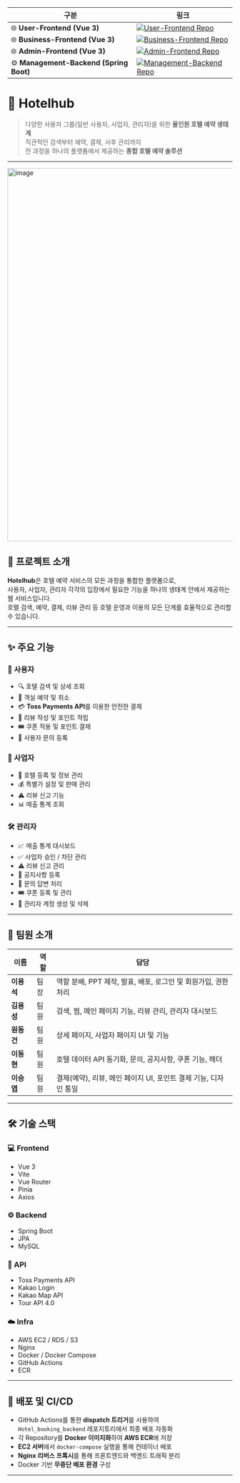 | 구분 | 링크 |
|------|------|
| 🌐 **User-Frontend (Vue 3)** | [![User-Frontend Repo](https://img.shields.io/badge/GitHub-Hotelhub__Frontend-181717?logo=github)](https://github.com/TeamProject-Daewoo/Hotel_booking_frontend) |
| 🌐 **Business-Frontend (Vue 3)** | [![Business-Frontend Repo](https://img.shields.io/badge/GitHub-Hotelhub__Frontend-181717?logo=github)](https://github.com/TeamProject-Daewoo/BUS-Frontend) |
| 🌐 **Admin-Frontend (Vue 3)** | [![Admin-Frontend Repo](https://img.shields.io/badge/GitHub-Hotelhub__Frontend-181717?logo=github)](https://github.com/TeamProject-Daewoo/ADMIN-Frontend) |
| ⚙️ **Management-Backend (Spring Boot)** | [![Management-Backend Repo](https://img.shields.io/badge/GitHub-Hotelhub__Backend-181717?logo=github)](https://github.com/TeamProject-Daewoo/Management-Backend) |

# 🏨 Hotelhub

> 다양한 사용자 그룹(일반 사용자, 사업자, 관리자)을 위한 **올인원 호텔 예약 생태계**  
> 직관적인 검색부터 예약, 결제, 사후 관리까지  
> 전 과정을 하나의 플랫폼에서 제공하는 **종합 호텔 예약 솔루션**

---

<img width="1883" height="836" alt="image" src="https://github.com/user-attachments/assets/3d0f2944-0e46-4edc-8ffb-3c14074b4805" />


## 🌿 프로젝트 소개
**Hotelhub**은 호텔 예약 서비스의 모든 과정을 통합한 플랫폼으로,  
사용자, 사업자, 관리자 각각의 입장에서 필요한 기능을 하나의 생태계 안에서 제공하는 웹 서비스입니다.  
호텔 검색, 예약, 결제, 리뷰 관리 등 호텔 운영과 이용의 모든 단계를 효율적으로 관리할 수 있습니다.

---

## ✨ 주요 기능

### 👤 사용자
- 🔍 호텔 검색 및 상세 조회  
- 🏨 객실 예약 및 취소  
- 💳 **Toss Payments API**를 이용한 안전한 결제  
- 🧾 리뷰 작성 및 포인트 적립  
- 🎟️ 쿠폰 적용 및 포인트 결제  
- 💬 사용자 문의 등록

### 🏢 사업자
- 🏨 호텔 등록 및 정보 관리  
- 💰 특별가 설정 및 판매 관리  
- ⚠️ 리뷰 신고 기능  
- 📊 매출 통계 조회  

### 🛠 관리자
- 📈 매출 통계 대시보드  
- ✅ 사업자 승인 / 차단 관리  
- ⚠️ 리뷰 신고 관리  
- 📢 공지사항 등록  
- 💬 문의 답변 처리  
- 🎟️ 쿠폰 등록 및 관리  
- 👥 관리자 계정 생성 및 삭제  

---

## 👥 팀원 소개

| 이름 | 역할 | 담당 |
|------|------|------|
| **이용석** | 팀장 | 역할 분배, PPT 제작, 발표, 배포, 로그인 및 회원가입, 권한 처리 |
| **김용성** | 팀원 | 검색, 찜, 메인 페이지 기능, 리뷰 관리, 관리자 대시보드 |
| **원동건** | 팀원 | 상세 페이지, 사업자 페이지 UI 및 기능 |
| **이동현** | 팀원 | 호텔 데이터 API 동기화, 문의, 공지사항, 쿠폰 기능, 헤더 |
| **이승엽** | 팀원 | 결제(예약), 리뷰, 메인 페이지 UI, 포인트 결제 기능, 디자인 통일 |

---

## 🛠 기술 스택

### 💻 Frontend
- Vue 3  
- Vite  
- Vue Router  
- Pinia  
- Axios  

### ⚙️ Backend
- Spring Boot  
- JPA  
- MySQL  

### 🔗 API
- Toss Payments API  
- Kakao Login  
- Kakao Map API  
- Tour API 4.0  

### ☁️ Infra
- AWS EC2 / RDS / S3  
- Nginx  
- Docker / Docker Compose  
- GitHub Actions  
- ECR  

---

## 🚀 배포 및 CI/CD

- GitHub Actions를 통한 **dispatch 트리거**를 사용하여  
  `Hotel_booking_backend` 레포지토리에서 최종 배포 자동화  
- 각 Repository를 **Docker 이미지화**하여 **AWS ECR**에 저장  
- **EC2 서버**에서 `docker-compose` 실행을 통해 컨테이너 배포  
- **Nginx 리버스 프록시**를 통해 프론트엔드와 백엔드 트래픽 분리  
- Docker 기반 **무중단 배포 환경** 구성  

---

